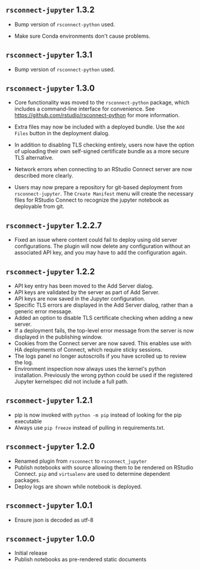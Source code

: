 `rsconnect-jupyter` 1.3.2
--------------------------------------------------------------------------------
*   Bump version of `rsconnect-python` used.

*   Make sure Conda environments don't cause problems.


`rsconnect-jupyter` 1.3.1
--------------------------------------------------------------------------------
*   Bump version of `rsconnect-python` used.


`rsconnect-jupyter` 1.3.0
--------------------------------------------------------------------------------
*   Core functionality was moved to the `rsconnect-python` package, which includes a
    command-line interface for convenience. See https://github.com/rstudio/rsconnect-python
    for more information.

*   Extra files may now be included with a deployed bundle. Use the `Add Files` button in
    the deployment dialog.

*   In addition to disabling TLS checking entirely, users now have the option of uploading
    their own self-signed certificate bundle as a more secure TLS alternative.

*   Network errors when connecting to an RStudio Connect server are now described more
    clearly.

*   Users may now prepare a repository for git-based deployment from `rsconnect-jupyter`.
    The `Create Manifest` menu will create the necessary files for RStudio Connect to
    recognize the jupyter notebook as deployable from git.


`rsconnect-jupyter` 1.2.2.7
--------------------------------------------------------------------------------
*   Fixed an issue where content could fail to deploy using old server configurations.
    The plugin will now delete any configuration without an associated API key, and you
    may have to add the configuration again.

`rsconnect-jupyter` 1.2.2
--------------------------------------------------------------------------------
*   API key entry has been moved to the Add Server dialog.
*   API keys are validated by the server as part of Add Server.
*   API keys are now saved in the Jupyter configuration.
*   Specific TLS errors are displayed in the Add Server dialog, rather than a generic error message.
*   Added an option to disable TLS certificate checking when adding a new server.
*   If a deployment fails, the top-level error message from the server is now displayed in the publishing window.
*   Cookies from the Connect server are now saved. This enables use with HA deployments of Connect, which require sticky sessions.
*   The logs panel no longer autoscrolls if you have scrolled up to review the log.
*   Environment inspection now always uses the kernel's python installation. Previously the wrong python could be used if the registered Jupyter kernelspec did not include a full path.


`rsconnect-jupyter` 1.2.1
--------------------------------------------------------------------------------
*   pip is now invoked with `python -m pip` instead of looking for the pip executable
*   Always use `pip freeze` instead of pulling in requirements.txt.


`rsconnect-jupyter` 1.2.0
--------------------------------------------------------------------------------
*   Renamed plugin from `rsconnect` to `rsconnect_jupyter`
*   Publish notebooks with source allowing them to be rendered on RStudio Connect.
    `pip` and `virtualenv` are used to determine dependent packages.
*   Deploy logs are shown while notebook is deployed.


`rsconnect-jupyter` 1.0.1
--------------------------------------------------------------------------------
*   Ensure json is decoded as utf-8


`rsconnect-jupyter` 1.0.0
--------------------------------------------------------------------------------
*   Initial release
*   Publish notebooks as pre-rendered static documents
